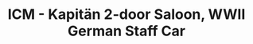 ---
layout: product
title: "ICM - Kapitän 2-door Saloon, WWII German Staff Car"
price: "TBA" 
desc: "N/A"
img_path: "/assets/img/ICM35476.webp"
brand: "N/A"
available: false
special_offer: false
new: false
soon: false
cat: "010000"
subcat: "013600"
subsubcat: "0N/A"
sifra: "ICM35476"
popular: false
spec: false
---